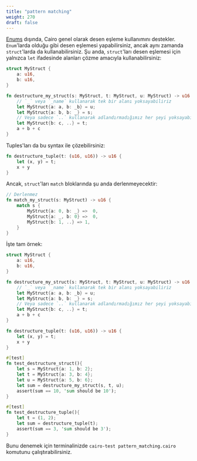 ```yaml
---
title: "pattern matching"
weight: 270
draft: false
---
```

[Enums](../enums) dışında, Cairo genel olarak desen eşleme kullanımını destekler. `Enum`'larda olduğu gibi desen eşlemesi yapabilirsiniz, ancak aynı zamanda `struct`'larda da kullanabilirsiniz. Şu anda, `struct`'ları desen eşlemesi için yalnızca `let` ifadesinde alanları çözme amacıyla kullanabilirsiniz:


```rust {.codebox}
struct MyStruct {
    a: u16,
    b: u16,
}

fn destructure_my_struct(s: MyStruct, t: MyStruct, u: MyStruct) -> u16 {
    // `_` veya `_name` kullanarak tek bir alanı yoksayabiliriz
    let MyStruct{a: a, b: _b} = u;
    let MyStruct{a: b, b: _} = s;
    // Veya sadece `..` kullanarak adlandırmadığımız her şeyi yoksayabiliriz
    let MyStruct{b: c, ..} = t;
    a + b + c
}
```

Tuples'ları da bu syntax ile çözebilirsiniz:

```rust {.codebox}
fn destructure_tuple(t: (u16, u16)) -> u16 {
    let (x, y) = t;
    x + y
}
```

Ancak, `struct`'ları `match` bloklarında şu anda derlenmeyecektir:

```rust {.codebox}
// Derlenmez
fn match_my_struct(s: MyStruct) -> u16 {
    match s {
        MyStruct{a: 0, b: _} =>  0,
        MyStruct{a: _, b: 0} =>  0,
        MyStruct{b: 1, ..} => 1,
    }
}
```
İşte tam örnek:
```rust {.codebox}
struct MyStruct {
    a: u16,
    b: u16,
}

fn destructure_my_struct(s: MyStruct, t: MyStruct, u: MyStruct) -> u16 {
    // `_` veya `_name` kullanarak tek bir alanı yoksayabiliriz
    let MyStruct{a: a, b: _b} = u;
    let MyStruct{a: b, b: _} = s;
    // Veya sadece `..` kullanarak adlandırmadığımız her şeyi yoksayabiliriz
    let MyStruct{b: c, ..} = t;
    a + b + c
}

fn destructure_tuple(t: (u16, u16)) -> u16 {
    let (x, y) = t;
    x + y
}

#[test]
fn test_destructure_struct(){
    let s = MyStruct{a: 1, b: 2};
    let t = MyStruct{a: 3, b: 4};
    let u = MyStruct{a: 5, b: 6};
    let sum = destructure_my_struct(s, t, u);
    assert(sum == 10, 'sum should be 10');
}

#[test]
fn test_destructure_tuple(){
    let t = (1, 2);
    let sum = destructure_tuple(t);
    assert(sum == 3, 'sum should be 3');
}
```
Bunu denemek için terminalinizde `cairo-test pattern_matching.cairo` komutunu çalıştırabilirsiniz.
